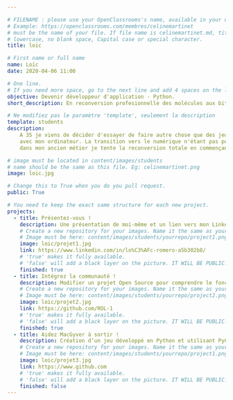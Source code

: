 ```yaml
---

# FILENAME : please use your OpenClassrooms's name, available in your url.
# Example: https://openclassrooms.com/membres/celinemartinet
# must be the name of your file. If file name is celinemartinet.md, title is celinemartinet.
# lowercase, no blank space, Capital case or special character.
title: loic

# First name or full name
name: Loïc
date: 2020-04-06 11:00

# One line.
# If you need more space, go to the next line and add 4 spaces on the left, as in 'description'.
objective: Devenir développeur d'application - Python.
short_description: En reconversion profesionnelle des molécules aux bits, des fioles au clavier.

# Ne modifiez pas le paramètre 'template', seulement la description
template: students
description:
    A 35 je viens de décider d'essayer de faire autre chose que des jeux vidéos
    avec mon ordinateur. La transition vers le numérique n'étant pas possible
    dans mon ancien métier je tente la reconversion totale en commençant par OC.

# image must be located in content/images/students
# name should be the same as this file. Eg: celinemartinet.png
image: loic.jpg

# Change this to True when you do you pull request.
public: True

# You need to keep the exact same structure for each new project.
projects:
  - title: Présentez-vous !
    description: Une présentation de moi-même et un lien vers mon LinkedIn.
    # Create a new repository for your images. Name it the same as your nickname and profile picture.
    # Image must be here: content/images/students/yourrepo/project1.png
    image: loic/projet1.jpg
    link: https://www.linkedin.com/in/lo%C3%AFc-romero-a5b302b8/
    # 'true' makes it fully available.
    # 'false' will add a black layer on the picture. IT WILL BE PUBLIC!
    finished: true
  - title: Intégrez la communauté !
    description: Modifier un projet Open Source pour comprendre le fonctionnement de Git, de Github et des pull requests.
    # Create a new repository for your images. Name it the same as your nickname and profile picture.
    # Image must be here: content/images/students/yourrepo/project2.png
    image: loic/projet2.jpg
    link: https://github.com/ROL-1
    # 'true' makes it fully available.
    # 'false' will add a black layer on the picture. IT WILL BE PUBLIC!
    finished: true
  - title: Aidez MacGyver à sortir !
    description: Création d’un jeu développé en Python et utilisant PyGame.
    # Create a new repository for your images. Name it the same as your nickname and profile picture.
    # Image must be here: content/images/students/yourrepo/project1.png
    image: loic/projet3.jpg
    link: https://www.github.com
    # 'true' makes it fully available.
    # 'false' will add a black layer on the picture. IT WILL BE PUBLIC!
    finished: false    
---
```

